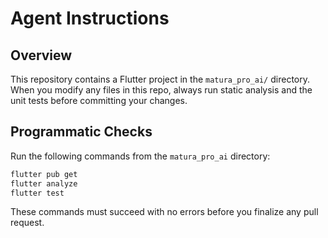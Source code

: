 # Agent Instructions

## Overview
This repository contains a Flutter project in the `matura_pro_ai/` directory. When you modify any files in this repo, always run static analysis and the unit tests before committing your changes.

## Programmatic Checks
Run the following commands from the `matura_pro_ai` directory:

```bash
flutter pub get
flutter analyze
flutter test
```

These commands must succeed with no errors before you finalize any pull request.

